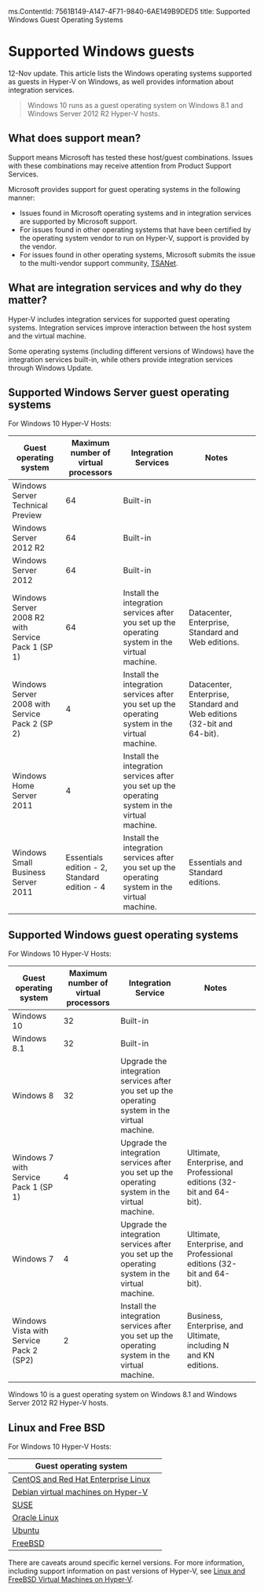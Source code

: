 ms.ContentId: 7561B149-A147-4F71-9840-6AE149B9DED5
title: Supported Windows Guest Operating Systems


# Supported Windows guests

12-Nov update. This article lists the Windows operating systems supported as guests in Hyper-V on Windows, as well provides information about integration services.

> Windows 10 runs as a guest operating system on Windows 8.1 and Windows Server 2012 R2 Hyper-V hosts.

## What does support mean?

Support means Microsoft has tested these host/guest combinations. Issues with these combinations may receive attention from Product Support Services.

Microsoft provides support for guest operating systems in the following manner:
* Issues found in Microsoft operating systems and in integration services are supported by Microsoft support.
* For issues found in other operating systems that have been certified by the operating system vendor to run on Hyper-V, support is provided by the vendor.
* For issues found in other operating systems, Microsoft submits the issue to the multi-vendor support community, [TSANet](http://www.tsanet.org/).

## What are integration services and why do they matter?

Hyper-V includes integration services for supported guest operating systems. Integration services improve interaction between the host system and the virtual machine.

Some operating systems (including different versions of Windows) have the integration services built-in, while others provide integration services through Windows Update.

## Supported Windows Server guest operating systems

For Windows 10 Hyper-V Hosts:


| Guest operating system| Maximum number of virtual processors| Integration Services| Notes| |
| -----                                | -----                                     | -----                     | -----     | ----- |
| Windows Server Technical Preview| 64| Built-in| | | |
| Windows Server 2012 R2| 64| Built-in| | | |
| Windows Server 2012| 64| Built-in| | | |
| Windows Server 2008 R2 with Service Pack 1 (SP 1)| 64| Install the integration services after you set up the operating system in the virtual machine.| Datacenter, Enterprise, Standard and Web editions.| |
| Windows Server 2008 with Service Pack 2 (SP 2)| 4| Install the integration services after you set up the operating system in the virtual machine.| Datacenter, Enterprise, Standard and Web editions (32-bit and 64-bit).| |
| Windows Home Server 2011| 4| Install the integration services after you set up the operating system in the virtual machine.| |
| Windows Small Business Server 2011| Essentials edition - 2, Standard edition - 4| Install the integration services after you set up the operating system in the virtual machine.| Essentials and Standard editions.| |


## Supported Windows guest operating systems

For Windows 10 Hyper-V Hosts:

| Guest operating system| Maximum number of virtual processors| Integration Service| Notes| |
| ----- | ----- | ----- | ----- | ----- |
| Windows 10| 32| Built-in| | |
| Windows 8.1| 32| Built-in| | |
| Windows 8| 32| Upgrade the integration services after you set up the operating system in the virtual machine.| | |
| Windows 7 with Service Pack 1 (SP 1)| 4| Upgrade the integration services after you set up the operating system in the virtual machine.| Ultimate, Enterprise, and Professional editions (32-bit and 64-bit).| |
| Windows 7| 4| Upgrade the integration services after you set up the operating system in the virtual machine.| Ultimate, Enterprise, and Professional editions (32-bit and 64-bit).| |
| Windows Vista with Service Pack 2 (SP2)| 2| Install the integration services after you set up the operating system in the virtual machine.| Business, Enterprise, and Ultimate, including N and KN editions.| |

 Windows 10 is a guest operating system on Windows 8.1 and Windows Server 2012 R2 Hyper-V hosts.

## Linux and Free BSD

For Windows 10 Hyper-V Hosts:

| Guest operating system| |
| -----|------|
| [CentOS and Red Hat Enterprise Linux ](https://technet.microsoft.com/library/dn531026.aspx)| |
| [Debian virtual machines on Hyper-V](https://technet.microsoft.com/library/dn614985.aspx)| |
| [SUSE](https://technet.microsoft.com/en-us/library/dn531027.aspx)| |
| [Oracle Linux](https://technet.microsoft.com/en-us/library/dn609828.aspx)| |
| [Ubuntu](https://technet.microsoft.com/en-us/library/dn531029.aspx)| |
| [FreeBSD](https://technet.microsoft.com/library/dn848318.aspx)| |

There are caveats around specific kernel versions. For more information, including support information on past versions of Hyper-V, see [Linux and FreeBSD Virtual Machines on Hyper-V](https://technet.microsoft.com/library/dn531030.aspx).




<!--HONumber=Jan16_HO1-->
